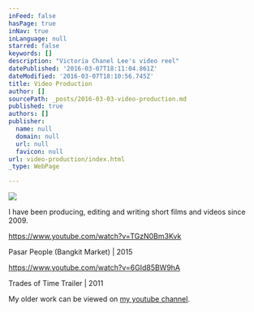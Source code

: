 ```yaml
---
inFeed: false
hasPage: true
inNav: true
inLanguage: null
starred: false
keywords: []
description: "Victoria Chanel Lee's video reel"
datePublished: '2016-03-07T18:11:04.861Z'
dateModified: '2016-03-07T18:10:56.745Z'
title: Video Production
author: []
sourcePath: _posts/2016-03-03-video-production.md
published: true
authors: []
publisher:
  name: null
  domain: null
  url: null
  favicon: null
url: video-production/index.html
_type: WebPage

---
```

![](https://the-grid-user-content.s3-us-west-2.amazonaws.com/b172f5e3-5a1b-4e8b-9267-4507440e7001.png)

I have been producing, editing and writing short films and videos since 2009\.

https://www.youtube.com/watch?v=TGzN0Bm3Kvk

Pasar People (Bangkit Market) | 2015

https://www.youtube.com/watch?v=6GId85BW9hA

Trades of Time Trailer | 2011

My older work can be viewed on [my youtube channel][0].

[0]: https://www.youtube.com/user/victoriaclee